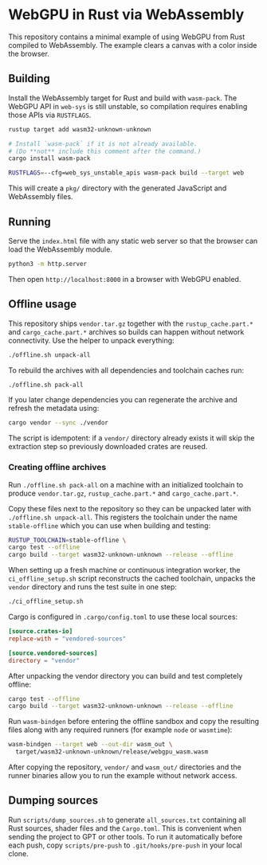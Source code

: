 # WebGPU in Rust via WebAssembly

This repository contains a minimal example of using WebGPU from Rust
compiled to WebAssembly. The example clears a canvas with a color
inside the browser.

## Building

Install the WebAssembly target for Rust and build with `wasm-pack`.
The WebGPU API in `web-sys` is still unstable, so compilation requires
enabling those APIs via `RUSTFLAGS`.

```bash
rustup target add wasm32-unknown-unknown

# Install `wasm-pack` if it is not already available.
# (Do **not** include this comment after the command.)
cargo install wasm-pack

RUSTFLAGS=--cfg=web_sys_unstable_apis wasm-pack build --target web
```

This will create a `pkg/` directory with the generated JavaScript and
WebAssembly files.

## Running

Serve the `index.html` file with any static web server so that the
browser can load the WebAssembly module.

```bash
python3 -m http.server
```

Then open `http://localhost:8000` in a browser with WebGPU enabled.

## Offline usage

This repository ships `vendor.tar.gz` together with the
`rustup_cache.part.*` and `cargo_cache.part.*` archives so builds can happen
without network connectivity. Use the helper to unpack everything:

```bash
./offline.sh unpack-all
```

To rebuild the archives with all dependencies and toolchain caches run:

```bash
./offline.sh pack-all
```

If you later change dependencies you can regenerate the archive and refresh the
metadata using:

```bash
cargo vendor --sync ./vendor
```


The script is idempotent: if a `vendor/` directory already exists it will skip
the extraction step so previously downloaded crates are reused.

### Creating offline archives

Run `./offline.sh pack-all` on a machine with an initialized toolchain to
produce `vendor.tar.gz`, `rustup_cache.part.*` and `cargo_cache.part.*`.

Copy these files next to the repository so they can be unpacked later with
`./offline.sh unpack-all`. This registers the toolchain under the name
`stable-offline` which you can use when building and testing:

```bash
RUSTUP_TOOLCHAIN=stable-offline \
cargo test --offline
cargo build --target wasm32-unknown-unknown --release --offline
```

When setting up a fresh machine or continuous integration worker, the
`ci_offline_setup.sh` script reconstructs the cached toolchain, unpacks the
`vendor` directory and runs the test suite in one step:

```bash
./ci_offline_setup.sh
```

Cargo is configured in `.cargo/config.toml` to use these local sources:

```toml
[source.crates-io]
replace-with = "vendored-sources"

[source.vendored-sources]
directory = "vendor"
```

After unpacking the vendor directory you can build and test completely
offline:

```bash
cargo test --offline
cargo build --target wasm32-unknown-unknown --release --offline
```

Run `wasm-bindgen` before entering the offline sandbox and copy the resulting
files along with any required runners (for example `node` or `wasmtime`):

```bash
wasm-bindgen --target web --out-dir wasm_out \
  target/wasm32-unknown-unknown/release/webgpu_wasm.wasm
```

After copying the repository, `vendor/` and `wasm_out/` directories and the
runner binaries allow you to run the example without network access.


## Dumping sources

Run `scripts/dump_sources.sh` to generate `all_sources.txt` containing all Rust
sources, shader files and the `Cargo.toml`. This is convenient when sending the
project to GPT or other tools. To run it automatically before each push, copy
`scripts/pre-push` to `.git/hooks/pre-push` in your local clone.

